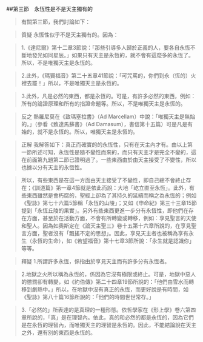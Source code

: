 ##第三節　永恆性是不是天主獨有的
>有關第三節，我們討論如下：

>質疑	永恆性似乎不是天主獨有的。因為：

>1.《達尼爾》第十二章3節說：「那些引導多人歸於正義的人，要各自永恆不斷地發光如同星辰。」如果只有天主是永恆的，就不會有這麼多的永恆了。所以，不是唯獨天主是永恆的。

>2.此外，《瑪竇福音》第二十五章41節說：「可咒罵的，你們到永（恆的）火裡去罷！」所以，不是唯獨天主是永恆的。

>3.此外，凡是必然的東西，都是永恆的。可是，有許多必然的東西，例如：所有的論證原理和所有的指證命題等。所以，不是唯獨天主是永恆的。

>反之	熱羅尼莫在《致瑪塞拉書》（Ad Marcellam）中說：「唯獨天主是無始的。」（參看《致達馬蘇書》（Ad Damasum），書信第十五篇）可是凡是有始的，就不是永恆的。所以，唯獨天主是永恆的。

>正解	我解答如下：真正而確實的的永恆性，只有在天主內才有。由以上第一節所述可知，永恆性是隨不變性而來的，而只有天主才是完全不變的，這在前面第九題第二節已證明過了。一些東西由於由天主接受了不變性，所以也據以分有天主的永恆性。

>所以，有些東西是在這一方面由天主接受了不變性，即自己總不會終止存在；《訓道篇》第一章4節就是依此而說：大地「屹立直至永恆」。此外，有些東西雖然是會朽腐的，聖經上卻為了其持久的延續而稱之為永恆的；例如《聖詠》第七十六篇5節稱「永恆的山陵」；又如《申命紀》第三十三章15節提到「永恆丘陵的果實」。另外有些東西更進一步分有永恆性，即他們在存在方面，甚至於在活動方面，不會有所轉變或轉移，例如︰享見聖言的天使和聖人。因為如奧斯定在《論天主聖三》卷十五第十六章所說的，在享見聖言方面，聖者沒有「飄搖不定的思想」。因此，享見天主者也被稱為享有永生（永恆的生命），如《若望福音》第十七章3節所說：「永生就是認識你」等等。

>釋疑	1.所謂許多永恆，係指由於享見天主而有許多分有永恆者。

>2.地獄之火所以稱為永恆的，係因為它沒有極限或終止。可是，地獄中惡人的懲罰卻有轉變，如《約伯傳》第二十四章19節所說的：「他們由雪水而轉移到劇熱中。」所以，在地獄中沒有真正的永恆，而更好說是有時間，如《聖詠》第八十篇16節所說的：「他們的時間世世常存。」

>3.「必然的」所表達的是真理的一種形態。依哲學家在《形上學》卷六第四章所說的，「真」是在理智內。依此，真的和必然的都是永恆的，因為它們是在永恆的理智內，而唯獨天主的理智是永恆的。因此，不能結論說在天主之外，還有別的東西是永恆的。
